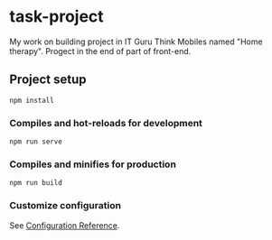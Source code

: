 # task-project 
My work on building project in IT Guru Think Mobiles named "Home therapy". Progect in the end of part of front-end.

## Project setup
```
npm install
```

### Compiles and hot-reloads for development
```
npm run serve
```

### Compiles and minifies for production
```
npm run build
```

### Customize configuration
See [Configuration Reference](https://cli.vuejs.org/config/).

